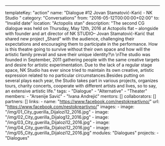 ---
  templateKey: "action"
  name: "Dialogue #12 Jovan Stamatović-Karić - NK Studio "
  category: "Conversations"
  from: "2016-05-12T00:00:00+02:00"
  to: "Invalid date"
  location: "Actopolis stan"
  description: "The second CG dialogue was held on Thursday, May 12th, 2016 at Actopolis flat – alongside with founder and art director of NK STUDIO– Jovan Stamatović-Karić that shared new project „Shard“ with the audience, challenging their expectations and encouraging them to participate in the performance. How is this theatre going to survive without their own space and how will the artistic family prevail and save their unique identity?\n \nThe studio was founded in September, 2011 gathering people with the same creative targets and desire for artistic experimentation. Due to the lack of a regular stage space, NK Studio has ever since tried to maintain its own creative, artistic expression related to no particular circumstances.Besides putting on several plays each year, the Studio takes part in various projects, organizes tours, charity concerts, cooperate with different artists and lives, so to say, an extensive artistic life."
  tags: 
    - "Dialogue"
    - "Alternative"
    - "Theater"
  members: 
    - "Arsenije Savić"
    - "Ivana Andrejić"
  mentors: []
  collaborators: []
  partners: []
  links: 
    - 
      name: "https://www.facebook.com/nestokreartivno/"
      url: "https://www.facebook.com/nestokreartivno/"
  images: 
    - 
      image: "/img/01_City_guerilla_Dijalozi12_2016.jpg"
    - 
      image: "/img/02_City_guerilla_Dijalog12_2016.jpg"
    - 
      image: "/img/03_City_guerilla_Dijalozi12_2016.jpg"
    - 
      image: "/img/04_City_guerilla_Dijalozi12_2016.jpg"
    - 
      image: "/img/05_City_guerilla_Dijalozi12_2016.jpg"
  modules: "Dialogues"
  projects: 
    - "Dialogues"
